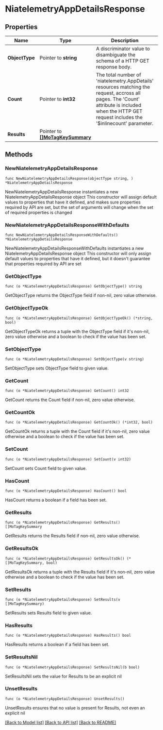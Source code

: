 # NiatelemetryAppDetailsResponse

## Properties

Name | Type | Description | Notes
------------ | ------------- | ------------- | -------------
**ObjectType** | Pointer to **string** | A discriminator value to disambiguate the schema of a HTTP GET response body. | 
**Count** | Pointer to **int32** | The total number of &#39;niatelemetry.AppDetails&#39; resources matching the request, accross all pages. The &#39;Count&#39; attribute is included when the HTTP GET request includes the &#39;$inlinecount&#39; parameter. | [optional] 
**Results** | Pointer to [**[]MoTagKeySummary**](MoTagKeySummary.md) |  | [optional] 

## Methods

### NewNiatelemetryAppDetailsResponse

`func NewNiatelemetryAppDetailsResponse(objectType string, ) *NiatelemetryAppDetailsResponse`

NewNiatelemetryAppDetailsResponse instantiates a new NiatelemetryAppDetailsResponse object
This constructor will assign default values to properties that have it defined,
and makes sure properties required by API are set, but the set of arguments
will change when the set of required properties is changed

### NewNiatelemetryAppDetailsResponseWithDefaults

`func NewNiatelemetryAppDetailsResponseWithDefaults() *NiatelemetryAppDetailsResponse`

NewNiatelemetryAppDetailsResponseWithDefaults instantiates a new NiatelemetryAppDetailsResponse object
This constructor will only assign default values to properties that have it defined,
but it doesn't guarantee that properties required by API are set

### GetObjectType

`func (o *NiatelemetryAppDetailsResponse) GetObjectType() string`

GetObjectType returns the ObjectType field if non-nil, zero value otherwise.

### GetObjectTypeOk

`func (o *NiatelemetryAppDetailsResponse) GetObjectTypeOk() (*string, bool)`

GetObjectTypeOk returns a tuple with the ObjectType field if it's non-nil, zero value otherwise
and a boolean to check if the value has been set.

### SetObjectType

`func (o *NiatelemetryAppDetailsResponse) SetObjectType(v string)`

SetObjectType sets ObjectType field to given value.


### GetCount

`func (o *NiatelemetryAppDetailsResponse) GetCount() int32`

GetCount returns the Count field if non-nil, zero value otherwise.

### GetCountOk

`func (o *NiatelemetryAppDetailsResponse) GetCountOk() (*int32, bool)`

GetCountOk returns a tuple with the Count field if it's non-nil, zero value otherwise
and a boolean to check if the value has been set.

### SetCount

`func (o *NiatelemetryAppDetailsResponse) SetCount(v int32)`

SetCount sets Count field to given value.

### HasCount

`func (o *NiatelemetryAppDetailsResponse) HasCount() bool`

HasCount returns a boolean if a field has been set.

### GetResults

`func (o *NiatelemetryAppDetailsResponse) GetResults() []MoTagKeySummary`

GetResults returns the Results field if non-nil, zero value otherwise.

### GetResultsOk

`func (o *NiatelemetryAppDetailsResponse) GetResultsOk() (*[]MoTagKeySummary, bool)`

GetResultsOk returns a tuple with the Results field if it's non-nil, zero value otherwise
and a boolean to check if the value has been set.

### SetResults

`func (o *NiatelemetryAppDetailsResponse) SetResults(v []MoTagKeySummary)`

SetResults sets Results field to given value.

### HasResults

`func (o *NiatelemetryAppDetailsResponse) HasResults() bool`

HasResults returns a boolean if a field has been set.

### SetResultsNil

`func (o *NiatelemetryAppDetailsResponse) SetResultsNil(b bool)`

 SetResultsNil sets the value for Results to be an explicit nil

### UnsetResults
`func (o *NiatelemetryAppDetailsResponse) UnsetResults()`

UnsetResults ensures that no value is present for Results, not even an explicit nil

[[Back to Model list]](../README.md#documentation-for-models) [[Back to API list]](../README.md#documentation-for-api-endpoints) [[Back to README]](../README.md)


